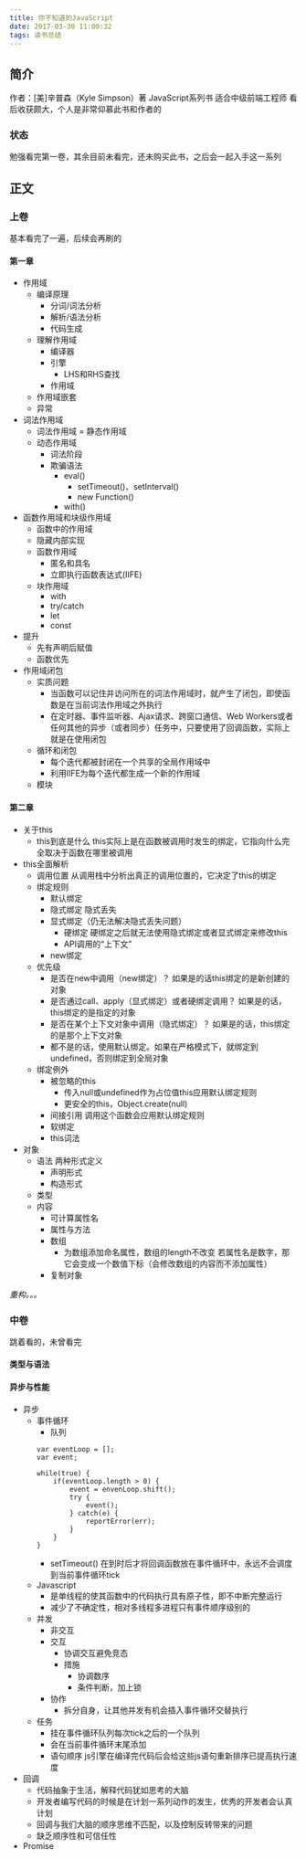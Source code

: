 ```yaml
---
title: 你不知道的JavaScript
date: 2017-03-30 11:00:32
tags: 读书总结
---
```


## 简介
作者：[美]辛普森（Kyle Simpson）著
JavaScript系列书
适合中级前端工程师
看后收获颇大，个人是非常仰慕此书和作者的

### 状态
勉强看完第一卷，其余目前未看完，还未购买此书，之后会一起入手这一系列

## 正文

### 上卷
基本看完了一遍，后续会再刷的

#### 第一章
- 作用域
    + 编译原理
        * 分词/词法分析
        * 解析/语法分析
        * 代码生成
    + 理解作用域
        * 编译器
        * 引擎
            - LHS和RHS查找
        * 作用域
    + 作用域嵌套
    + 异常
- 词法作用域
    + 词法作用域 = 静态作用域
    + 动态作用域
        * 词法阶段
        * 欺骗语法
            - eval()
                + setTimeout()、setInterval()
                + new Function()
            - with()
- 函数作用域和块级作用域
    + 函数中的作用域
    + 隐藏内部实现
    + 函数作用域
        * 匿名和具名
        * 立即执行函数表达式(IIFE)
    + 块作用域
        * with
        * try/catch
        * let
        * const
- 提升
    + 先有声明后赋值
    + 函数优先
- 作用域闭包
    + 实质问题
        * 当函数可以记住并访问所在的词法作用域时，就产生了闭包，即使函数是在当前词法作用域之外执行
        * 在定时器、事件监听器、Ajax请求、跨窗口通信、Web Workers或者任何其他的异步（或者同步）任务中，只要使用了回调函数，实际上就是在使用闭包
    + 循环和闭包
        * 每个迭代都被封闭在一个共享的全局作用域中
        * 利用IIFE为每个迭代都生成一个新的作用域
    + 模块

#### 第二章
- 关于this
    + this到底是什么
        this实际上是在函数被调用时发生的绑定，它指向什么完全取决于函数在哪里被调用
- this全面解析
    + 调用位置
        从调用栈中分析出真正的调用位置的，它决定了this的绑定
    + 绑定规则
        * 默认绑定
        * 隐式绑定
            隐式丢失
        * 显式绑定（仍无法解决隐式丢失问题）
            - 硬绑定
                硬绑定之后就无法使用隐式绑定或者显式绑定来修改this
            - API调用的“上下文”
        * new绑定
    + 优先级
        * 是否在new中调用（new绑定）？
            如果是的话this绑定的是新创建的对象
        * 是否通过call、apply（显式绑定）或者硬绑定调用？
            如果是的话，this绑定的是指定的对象
        * 是否在某个上下文对象中调用（隐式绑定）？
            如果是的话，this绑定的是那个上下文对象
        * 都不是的话，使用默认绑定。如果在严格模式下，就绑定到undefined，否则绑定到全局对象
    + 绑定例外
        * 被忽略的this
            - 传入null或undefined作为占位值this应用默认绑定规则
            - 更安全的this，Object.create(null)
        * 间接引用
            调用这个函数会应用默认绑定规则
        * 软绑定
        * this词法
- 对象
    + 语法
        两种形式定义
        * 声明形式
        * 构造形式
    + 类型
    + 内容
        * 可计算属性名
        * 属性与方法
        * 数组
            - 为数组添加命名属性，数组的length不改变
                若属性名是数字，那它会变成一个数值下标（会修改数组的内容而不添加属性）
        * 复制对象


*重构。。。*



### 中卷 
跳着看的，未曾看完

#### 类型与语法 

#### 异步与性能 
- 异步 
    + 事件循环
        * 队列
        ```
        var eventLoop = [];
        var event;

        while(true) {
            if(eventLoop.length > 0) {
                event = envenLoop.shift();
                try {
                    event();
                } catch(e) {
                    reportError(err);
                }
            }
        }
        ```
        * setTimeout() 在到时后才将回调函数放在事件循环中，永远不会调度到当前事件循环tick
    + Javascript 
        * 是单线程的使其函数中的代码执行具有原子性，即不中断完整运行
        * 减少了不确定性，相对多线程多进程只有事件顺序级别的
    + 并发 
        * 非交互
        * 交互 
            - 协调交互避免竞态
            - 措施 
                + 协调数序
                + 条件判断，加上锁
        * 协作 
            - 拆分自身，让其他并发有机会插入事件循环交替执行
    + 任务 
        * 挂在事件循环队列每次tick之后的一个队列
        * 会在当前事件循环末尾添加
        * 语句顺序 
            js引擎在编译完代码后会给这些js语句重新排序已提高执行速度
- 回调 
    + 代码抽象于生活，解释代码犹如思考的大脑
    + 开发者编写代码的时候是在计划一系列动作的发生，优秀的开发者会认真计划
    + 回调与我们大脑的顺序思维不匹配，以及控制反转带来的问题
    + 缺乏顺序性和可信任性    
- Promise 


